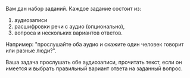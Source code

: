 Вам дан набор заданий. Каждое задание состоит из:

 1. аудиозаписи 
 2. расшифровки речи с аудио (опционально), 
 3. вопроса и нескольких вариантов ответов.

Например: "прослушайте оба аудио и скажите один человек говорит или разные люди?".

Ваша задача прослушать обе аудиозаписи, прочитать текст, если он имеется и выбрать правильный вариант ответа на заданный вопрос.